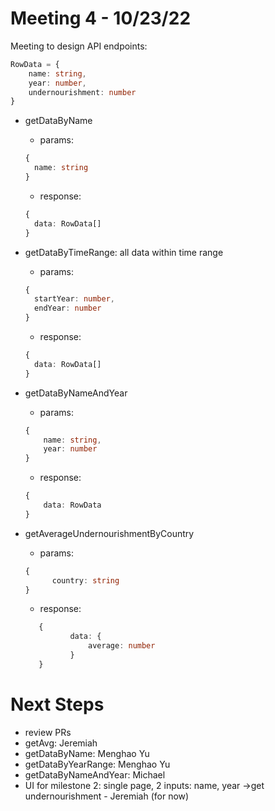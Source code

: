 # Meeting 4 - 10/23/22

Meeting to design API endpoints:

```typescript
RowData = {
	name: string,
	year: number,
	undernourishment: number
}
```

- getDataByName
  - params:
  ```typescript
  {
  	name: string
  }
  ```
  - response:
  ```typescript
  {
  	data: RowData[]
  }
  ```
- getDataByTimeRange: all data within time range

  - params:

  ```typescript
  {
  	startYear: number,
  	endYear: number
  }
  ```

  - response:

  ```typescript
  {
  	data: RowData[]
  }
  ```

- getDataByNameAndYear
  - params:
  ```typescript
  {
      name: string,
      year: number
  }
  ```
  - response:
  ```typescript
  {
      data: RowData
  }
  ```
- getAverageUndernourishmentByCountry

  - params:

  ```typescript
  {
  		country: string
  }
  ```

  - response:

  ```typescript
  	 {
  			data: {
  				average: number
  			}
  	 }
  ```

# Next Steps

- review PRs
- getAvg: Jeremiah
- getDataByName: Menghao Yu
- getDataByYearRange: Menghao Yu
- getDataByNameAndYear: Michael
- UI for milestone 2: single page, 2 inputs: name, year ->get undernourishment - Jeremiah (for now)
